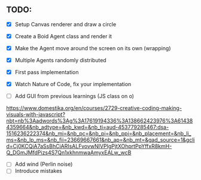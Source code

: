 ## TODO:

-[x] Setup Canvas renderer and draw a circle
-[x] Create a Boid Agent class and render it
-[x] Make the Agent move around the screen on its own (wrapping)
-[x] Multiple Agents randomly distributed
-[x] First pass implementation
-[x] Watch Nature of Code, fix your implementation

-[ ] Add GUI from previous learnings (JS class on o)

https://www.domestika.org/en/courses/2729-creative-coding-making-visuals-with-javascript?nbt=nb%3Aadwords%3Ag%3A17619194336%3A138662423976%3A614384359664&nb_adtype=&nb_kwd=&nb_ti=aud-453779285467:dsa-1516236222374&nb_mi=&nb_pc=&nb_pi=&nb_ppi=&nb_placement=&nb_li_ms=&nb_lp_ms=&nb_fii=23669667661&nb_ap=&nb_mt=&gad_source=1&gclid=Cj0KCQiA7aSsBhCiARIsALFvovwNIVPIgPjtXOhprtPpYffxR8kmH-Q_DGmJMfdPizs4S7Qn1xkhnmwaAmyxEALw_wcB

-[ ] Add wind (Perlin noise)
-[ ] Introduce mistakes